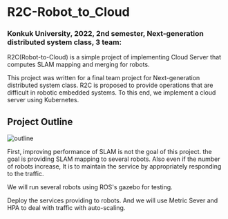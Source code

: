 # R2C-Robot_to_Cloud


### Konkuk University, 2022, 2nd semester, Next-generation distributed system class, 3 team:  
 
R2C(Robot-to-Cloud) is a simple project of implementing Cloud Server that computes SLAM mapping and merging for robots.  

This project was written for a final team project for Next-generation distributed system class. R2C is proposed to provide operations that are difficult in robotic embedded systems. To this end, we implement a cloud server using Kubernetes. 

## Project Outline

![outline](https://user-images.githubusercontent.com/83490220/204951928-420247f3-1f13-4239-a7b6-2da13c96c081.png)

First, improving performance of SLAM is not the goal of this project. the goal is providing SLAM mapping to several robots. Also even if the number of robots increase, It is to maintain the service by appropriately responding to the traffic.

We will run several robots using ROS's gazebo for testing.  

Deploy the services providing to robots. And we will use Metric Sever and HPA to deal with traffic with auto-scaling.
